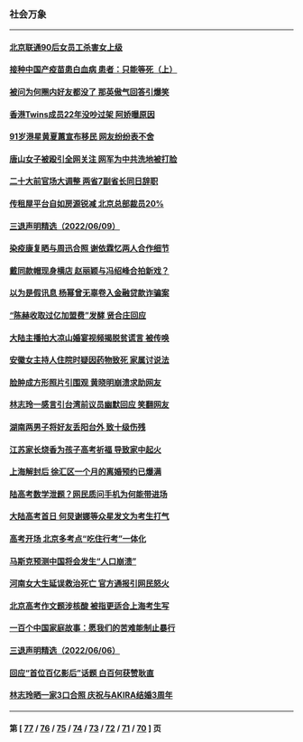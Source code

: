 ### 社会万象
---
#### [北京联通90后女员工杀害女上级](../../pages/ncid282/n13756962.md) 
#### [接种中国产疫苗患白血病 患者：只能等死（上）](../../pages/ncid282/n13756744.md) 
#### [被问为何圈内好友都没了 那英傲气回答引爆笑](../../pages/ncid282/n13756813.md) 
#### [香港Twins成员22年没吵过架 阿娇曝原因](../../pages/ncid282/n13756846.md) 
#### [91岁港星黄夏蕙宣布移民 网友纷纷表不舍](../../pages/ncid282/n13756794.md) 
#### [唐山女子被殴引全网关注 网军为中共洗地被打脸](../../pages/ncid282/n13756814.md) 
#### [二十大前官场大调整 两省7副省长同日辞职](../../pages/ncid282/n13756604.md) 
#### [传租屋平台自如房源锐减  北京总部裁员20%](../../pages/ncid282/n13756514.md) 
#### [三退声明精选（2022/06/09）](../../pages/ncid282/n13756343.md) 
#### [染疫康复晒与周迅合照 谢依霖忆两人合作细节](../../pages/ncid282/n13756133.md) 
#### [戴同款帽现身横店 赵丽颖与冯绍峰合拍新戏？](../../pages/ncid282/n13756085.md) 
#### [以为是假讯息 杨幂曾无辜卷入金融贷款诈骗案](../../pages/ncid282/n13756038.md) 
#### [“陈赫收取过亿加盟费”发酵 贤合庄回应](../../pages/ncid282/n13755095.md) 
#### [大陆主播拍大凉山婚宴视频揭脱贫谎言 被传唤](../../pages/ncid282/n13755710.md) 
#### [安徽女主持人住院时疑因药物致死 家属讨说法](../../pages/ncid282/n13755423.md) 
#### [脸肿成方形照片引围观 黄晓明崩溃求助网友](../../pages/ncid282/n13755248.md) 
#### [林志玲一感言引台湾前议员幽默回应 笑翻网友](../../pages/ncid282/n13755213.md) 
#### [湖南两男子将好友丢阳台外 致十级伤残](../../pages/ncid282/n13754928.md) 
#### [江苏家长烧香为孩子高考祈福 导致家中起火](../../pages/ncid282/n13754884.md) 
#### [上海解封后 徐汇区一个月的离婚预约已爆满](../../pages/ncid282/n13754837.md) 
#### [陆高考数学泄题？网民质问手机为何能带进场](../../pages/ncid282/n13754721.md) 
#### [大陆高考首日 何炅谢娜等众星发文为考生打气](../../pages/ncid282/n13754493.md) 
#### [高考开场 北京多考点“吃住行考”一体化](../../pages/ncid282/n13753635.md) 
#### [马斯克预测中国将会发生“人口崩溃”](../../pages/ncid282/n13754301.md) 
#### [河南女大生延误救治死亡 官方通报引网民怒火](../../pages/ncid282/n13754044.md) 
#### [北京高考作文题涉核酸 被指更适合上海考生写](../../pages/ncid282/n13754041.md) 
#### [一百个中国家庭故事：愿我们的苦难能制止暴行](../../pages/ncid282/n13753117.md) 
#### [三退声明精选（2022/06/06）](../../pages/ncid282/n13753834.md) 
#### [回应“首位百亿影后”话题 白百何获赞耿直](../../pages/ncid282/n13753658.md) 
#### [林志玲晒一家3口合照 庆祝与AKIRA结婚3周年](../../pages/ncid282/n13753608.md) 

---
#### 第 [ [77](./77.md) / [76](./76.md) / [75](./75.md) / [74](./74.md) / [73](./73.md) / [72](./72.md) / [71](./71.md) / [70](./70.md) ] 页
